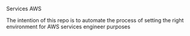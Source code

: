 Services AWS

The intention of this repo is to automate the process of setting the right environment for AWS services engineer purposes
